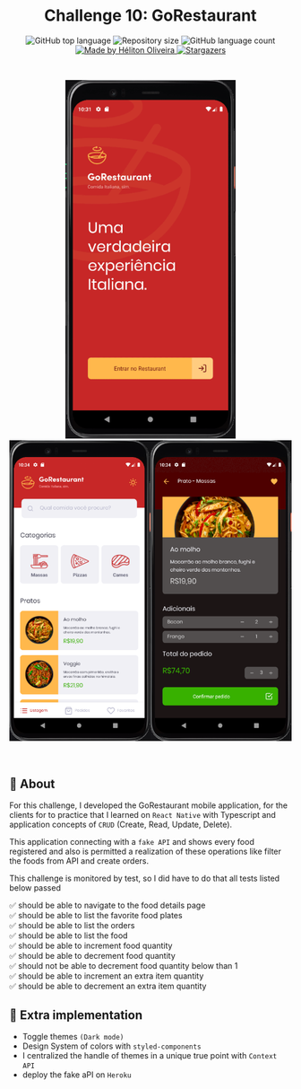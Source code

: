 <h1 align="center">Challenge 10: GoRestaurant</h1>

<p align="center">
  <img alt="GitHub top language" src="https://img.shields.io/github/languages/top/helitonoliveiraa/desafio-react-native-delivery.svg">

  <img alt="Repository size" src="https://img.shields.io/github/repo-size/helitonoliveiraa/desafio-react-native-delivery.svg?color=%2339b100">

  <img alt="GitHub language count" src="https://img.shields.io/github/languages/count/helitonoliveiraa/desafio-react-native-delivery?color=%23C72828">

  <a href="https://www.linkedin.com/in/helitonoliveira/">
    <img alt="Made by Héliton Oliveira" src="https://img.shields.io/badge/made%20by-Héliton Oliveira-%238257e6">
  </a>

  <a href="https://github.com/helitonoliveiraa/desafio-react-native-delivery/stargazers">
    <img alt="Stargazers" src="https://img.shields.io/github/stars/helitonoliveiraa/desafio-react-native-delivery?style=social">
  </a>
</p>

<br />

<p align="center">
  <img src="./.github/animation.gif" alt="GoRestaurant" width="304" />
  <img src="./.github/image.png" alt="GoRestaurant" width="600" />
</p>

<br />


</a>

## :memo: About

For this challenge, I developed the GoRestaurant mobile application, for the clients for to practice that I learned on `React Native` with Typescript and application concepts of `CRUD` (Create, Read, Update, Delete).

This application connecting with a `fake API` and shows every food registered and also is permitted a realization of these operations like
filter the foods from API and create orders.

This challenge is monitored by test, so I did have to do that all tests listed below passed

✅ should be able to navigate to the food details page<br />
✅ should be able to list the favorite food plates<br />
✅ should be able to list the orders<br />
✅ should be able to list the food<br />
✅ should be able to increment food quantity<br />
✅ should be able to decrement food quantity<br />
✅ should not be able to decrement food quantity below than 1<br />
✅ should be able to increment an extra item quantity<br />
✅ should be able to decrement an extra item quantity<br />


## :rocket: Extra implementation

* Toggle themes `(Dark mode)`
* Design System of colors with `styled-components`
* I centralized the handle of themes in a unique true point with `Context API `
* deploy the fake aPI on `Heroku`

